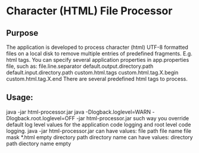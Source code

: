 Character (HTML) File Processor
================================================================
## Purpose
The application is developed to process character (html) UTF-8 formatted files on a local disk to remove multiple entries of predefined fragments. E.g. html tags.
You can specify several application properties in app.properties file, such as:
	file.line.separator
	default.output.directory.path
	default.input.directory.path
	custom.html.tags
	custom.html.tag.X.begin
	custom.html.tag.X.end
There are several predefined html tags to process.

## Usage:
java -jar html-processor.jar
java -Dlogback.loglevel=WARN -Dlogback.root.loglevel=OFF -jar html-processor.jar
	such way you override default log level values for the application code logging and root level code logging.
java -jar html-processor.jar <argument1> <argument2>
	<argument1> can have values:
		file path
		file name
		file mask *.html
		empty
		directory path
		directory name
	<argument2> can have values:
		directory path
		diectory name
		empty